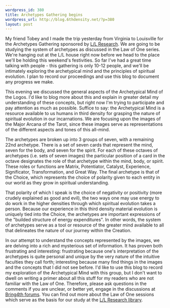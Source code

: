 ```yaml
--- 
wordpress_id: 380
title: Archetypes Gathering begins
wordpress_url: http://blog.6thdensity.net/?p=380
layout: post
---
```

My friend Tobey and I made the trip yesterday from Virginia to Louisville for the Archetypes Gathering sponsored by <a href="http://www.llresearch.org">L/L Research</a>.  We are going to be studying the system of archetypes as discussed in the Law of One series.  We're hanging out at the L/L house right now before we head to the place we'll be holding this weekend's festivities.  So far I've had a great time talking with people - this gathering is only 10-12 people, and we'll be intimately exploring the archetypical mind and the principles of spiritual evolution.  I plan to record our proceedings and use this blog to document any progress we make.

This evening we discussed the general aspects of the Archetypical Mind of the Logos.  I'd like to blog more about this and explain in greater detail my understanding of these concepts, but right now I'm trying to participate and pay attention as much as possible.  Suffice to say: the Archetypical Mind is a resource available to us humans in third density for grasping the nature of spiritual evolution in our incarnations.  We are focusing upon the images of the Major Arcana of the Tarot, since these images serve as representations of the different aspects and tones of this all-mind.

The archetypes are broken up into 3 groups of seven, with a remaining 22nd archetype.  There is a set of seven cards that represent the mind, seven for the body, and seven for the spirit.  For each of these octaves of archetypes (i.e. sets of seven images) the particular position of a card in the octave designates the role of that archetype within the mind, body, or spirit.  These roles or functions are Matrix, Potentiator, Catalyst, Experience, Significator, Transformation, and Great Way.  The final archetype is that of the Choice, which represents the choice of polarity given to each entity in our world as they grow in spiritual understanding.

That polarity of which I speak is the choice of negativity or positivity (more crudely explained as good and evil), the two ways one may use energy to do work in the higher densities through which spiritual evolution takes a person.  Because our experience in this third density material evolution is uniquely tied into the Choice, the archetypes are important expressions of the "builded structure of energy expenditures".  In other words, the system of archetypes serve as a tool or resource of the greater mind available to all that delineates the nature of our journey within the Creation.

In our attempt to understand the concepts represented by the images, we are delving into a rich and mysterious set of information.  It has proven both frustrating and interesting: frustrating because one's interpretation of the archetypes is quite personal and unique by the very nature of the intuitive faculties they call forth; interesting because many find things in the images and the concepts that I did not see before.  I'd like to use this blog to record my exploration of the Archetypical Mind with this group, but I don't want to dwell on writing a primer about all this stuff for my readers who are not familiar with the Law of One.  Therefore, please ask questions in the comments if you are unclear, or better yet, engage in the discussions at <a href="http://delta.bring4th.org">Bring4th forums</a>.  You can find out more about the Law of One sessions which serve as the basis for our study at the <a href="http://llresearch.org">L/L Research library</a>.
